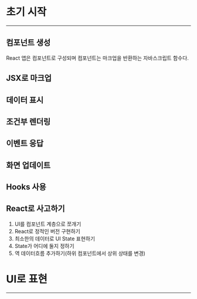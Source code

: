 # 초기 시작
---
## 컴포넌트 생성

React 앱은 컴포넌트로 구성되며 컴포넌트는 마크업을 반환하는 자바스크립트 함수다.

## JSX로 마크업

## 데이터 표시
## 조건부 렌더링
## 이벤트 응답
## 화면 업데이트
## Hooks 사용


## React로 사고하기
1. UI를 컴포넌트 계층으로 쪼개기
2. React로 정적인 버전 구현하기
3. 최소한의 데이터로 UI State 표현하기
4. State가 어디에 둘지 정하기
5. 역 데이터흐름 추가하기(하위 컴포넌트에서 상위 상태를 변경)

# UI로 표현
---
